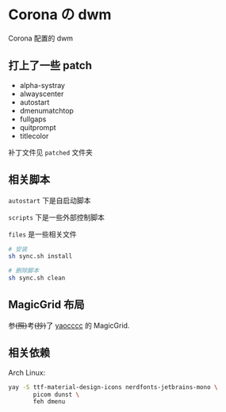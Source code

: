 # Corona の dwm

Corona 配置的 dwm

## 打上了一些 patch

- alpha-systray
- alwayscenter
- autostart
- dmenumatchtop
- fullgaps
- quitprompt
- titlecolor

补丁文件见 `patched` 文件夹

## 相关脚本

`autostart` 下是自启动脚本

`scripts` 下是一些外部控制脚本

`files` 是一些相关文件

```bash
# 安装
sh sync.sh install

# 删除脚本
sh sync.sh clean
```

## MagicGrid 布局

参~~(照)~~考~~(抄)~~了 [yaocccc](https://github.com/yaocccc/dwm) 的 MagicGrid.

## 相关依赖

Arch Linux:

```bash
yay -S ttf-material-design-icons nerdfonts-jetbrains-mono \
       picom dunst \
	   feh dmenu
```
